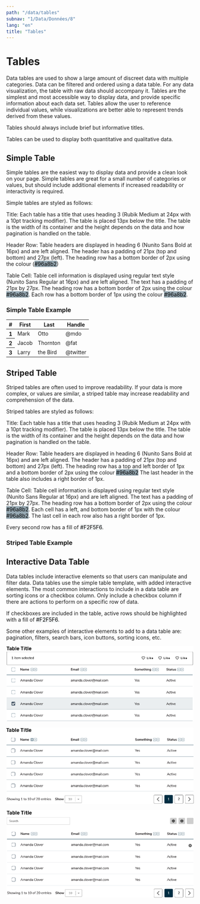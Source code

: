 ```yaml
---
path: "/data/tables"
subnav: "1/Data/Données/8"
lang: "en"
title: "Tables"
---
```


<helmet>
<title> Data Tables - Aurora Design System </title>
</helmet>

# Tables

Data tables are used to show a large amount of discreet data with multiple categories. Data can be filtered and ordered using a data table. For any data visualization, the table with raw data should accompany it. Tables are the simplest and most accessible way to display data, and provide specific information about each data set. Tables allow the user to reference individual values, while visualizations are better able to represent trends derived from these values.

Tables should always include brief but informative titles.

Tables can be used to display both quantitative and qualitative data.

## Simple Table

Simple tables are the easiest way to display data and provide a clean look on your page. Simple tables are great for a small number of categories or values, but should include additional elements if increased readability or interactivity is required.

Simple tables are styled as follows:

Title: Each table has a title that uses heading 3 (Rubik Medium at 24px with a 10pt tracking modifier). The table is placed 13px below the title. The table is the width of its container and the height depends on the data and how pagination is handled on the table.

Header Row: Table headers are displayed in heading 6 (Nunito Sans Bold at 16px) and are left aligned. The header has a padding of 21px (top and bottom) and 27px (left). The heading row has a bottom border of 2px using the colour \(<badge style="background-color: #96a8b2;color:black">#96a8b2</badge>\)

Table Cell: Table cell information is displayed using regular text style (Nunito Sans Regular at 16px) and are left aligned. The text has a padding of 21px by 27px. The heading row has a bottom border of 2px using the colour <badge style="background-color: #96a8b2;color:black">#96a8b2</badge>. Each row has a bottom border of 1px using the colour <badge style="background-color: #96a8b2;color:black">#96a8b2</badge>.

<h3>Simple Table Example</h3>
<table class="table">
  <thead>
    <tr>
      <th scope="col">#</th>
      <th scope="col">First</th>
      <th scope="col">Last</th>
      <th scope="col">Handle</th>
    </tr>
  </thead>
  <tbody>
    <tr>
      <th scope="row">1</th>
      <td>Mark</td>
      <td>Otto</td>
      <td>@mdo</td>
    </tr>
    <tr>
      <th scope="row">2</th>
      <td>Jacob</td>
      <td>Thornton</td>
      <td>@fat</td>
    </tr>
    <tr>
      <th scope="row">3</th>
      <td>Larry</td>
      <td>the Bird</td>
      <td>@twitter</td>
    </tr>
  </tbody>
</table>

<codeblock html='
        <table class="table">
        <thead>
            <tr>
            <th scope="col">#</th>
            <th scope="col">First</th>
            <th scope="col">Last</th>
            <th scope="col">Handle</th>
            </tr>
        </thead>
        <tbody>
            <tr>
            <th scope="row">1</th>
            <td>Mark</td>
            <td>Otto</td>
            <td>@mdo</td>
            </tr>
            <tr>
            <th scope="row">2</th>
            <td>Jacob</td>
            <td>Thornton</td>
            <td>@fat</td>
            </tr>
            <tr>
            <th scope="row">3</th>
            <td>Larry</td>
            <td>the Bird</td>
            <td>@twitter</td>
            </tr>
        </tbody>
    </table>
' react=''></codeblock>

## Striped Table

Striped tables are often used to improve readability. If your data is more complex, or values are similar, a striped table may increase readability and comprehension of the data.

Striped tables are styled as follows:

Title: Each table has a title that uses heading 3 (Rubik Medium at 24px with a 10pt tracking modifier). The table is placed 13px below the title. The table is the width of its container and the height depends on the data and how pagination is handled on the table.

Header Row: Table headers are displayed in heading 6 (Nunito Sans Bold at 16px) and are left aligned. The header has a padding of 21px (top and bottom) and 27px (left). The heading row has a top and left border of 1px and a bottom border of 2px using the colour <badge style="background-color: #96a8b2;color:black">#96a8b2</badge> The last header in the table also includes a right border of 1px.

Table Cell: Table cell information is displayed using regular text style (Nunito Sans Regular at 16px) and are left aligned. The text has a padding of 21px by 27px. The heading row has a bottom border of 2px using the colour <badge style="background-color: #96a8b2;color:black">#96a8b2</badge>. Each cell has a left, and bottom border of 1px with the colour <badge style="background-color: #96a8b2;color:black">#96a8b2</badge>. The last cell in each row also has a right border of 1px.

Every second row has a fill of <badge style="background-color: #F2F5F6;color:black">#F2F5F6</badge>.

<h3>Striped Table Example</h3>
<strippedtable></strippedtable>

<codeblock html='
    <table class="table table-striped">
        <thead>
            <tr>
            <th scope="col">#</th>
            <th scope="col">First</th>
            <th scope="col">Last</th>
            <th scope="col">Handle</th>
            </tr>
        </thead>
        <tbody>
            <tr>
            <th scope="row">1</th>
            <td>Mark</td>
            <td>Otto</td>
            <td>@mdo</td>
            </tr>
            <tr>
            <th scope="row">2</th>
            <td>Jacob</td>
            <td>Thornton</td>
            <td>@fat</td>
            </tr>
            <tr>
            <th scope="row">3</th>
            <td>Larry</td>
            <td>the Bird</td>
            <td>@twitter</td>
            </tr>
        </tbody>
    </table>
' react=''></codeblock>

## Interactive Data Table

Data tables include interactive elements so that users can manipulate and filter data. Data tables use the simple table template, with added interactive elements. The most common interactions to include in a data table are sorting icons or a checkbox column. Only include a checkbox column if there are actions to perform on a specific row of data.

If checkboxes are included in the table, active rows should be highlighted with a fill of <badge style="background-color: #F2F5F6;color:black">#F2F5F6</badge>.

Some other examples of interactive elements to add to a data table are: pagination, filters, search bars, icon buttons, sorting icons, etc.

![Interactive data table 1](../../../img\examples\interactive_table_1.png)

![Interactive data table 2](../../../img\examples\interactive_table_2.png)

![Interactive data table 3](../../../img\examples\interactive_table_3.png)
